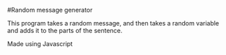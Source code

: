 #Random message generator

This program takes a random message, and then takes a random variable and adds it to the parts of the sentence.

Made using Javascript